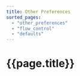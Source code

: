 ```yaml
---
title: Other Preferences
sorted_pages:
  - "other_preferences"
  - "flow_control"
  - "defaults"
---
```

# {{page.title}}
